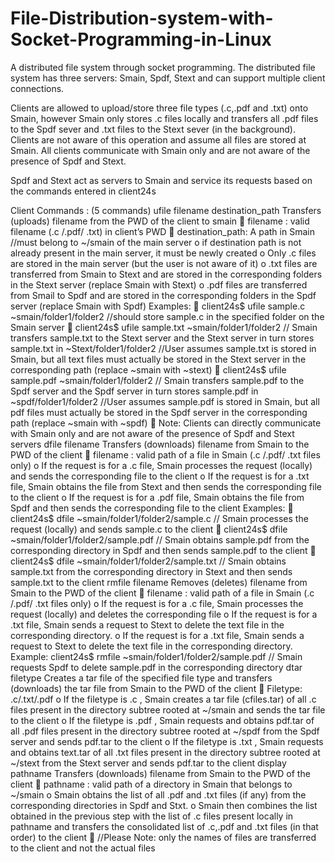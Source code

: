 # File-Distribution-system-with-Socket-Programming-in-Linux
A distributed file system through socket programming. The distributed file system has three servers: Smain, Spdf, Stext and can support multiple client connections.

Clients are allowed to upload/store three file types (.c,.pdf and .txt) onto Smain, however
Smain only stores .c files locally and transfers all .pdf files to the Spdf sever and .txt files to
the Stext sever (in the background). Clients are not aware of this operation and assume all
files are stored at Smain.
All clients communicate with Smain only and are not aware of the presence of Spdf and Stext.

Spdf and Stext act as servers to Smain and service its requests based on the commands entered in client24s

Client Commands : (5 commands)
ufile filename destination_path
Transfers (uploads) filename from the PWD of the client to smain
 filename : valid filename (.c /.pdf/ .txt) in client’s PWD
 destination_path: A path in Smain //must belong to ~/smain of the main server
o if destination path is not already present in the main server, it must be
newly created
o Only .c files are stored in the main server (but the user is not aware of
it)
o .txt files are transferred from Smain to Stext and are stored in the
corresponding folders in the Stext server (replace Smain with Stext)
o .pdf files are transferred from Smail to Spdf and are stored in the
corresponding folders in the Spdf server (replace Smain with Spdf)
Examples:
 client24s$ ufile sample.c ~smain/folder1/folder2 //should store sample.c in
the specified folder on the Smain server
 client24s$ ufile sample.txt ~smain/folder1/folder2 // Smain transfers
sample.txt to the Stext server and the Stext server in turn stores sample.txt
in ~Stext/folder1/folder2 //User assumes sample.txt is stored in Smain, but
all text files must actually be stored in the Stext server in the corresponding
path (replace ~smain with ~stext)
 client24s$ ufile sample.pdf ~smain/folder1/folder2 // Smain transfers
sample.pdf to the Spdf server and the Spdf server in turn stores sample.pdf
in ~spdf/folder1/folder2 //User assumes sample.pdf is stored in Smain, but
all pdf files must actually be stored in the Spdf server in the corresponding
path (replace ~smain with ~spdf)
 Note: Clients can directly communicate with Smain only and are not aware
of the presence of Spdf and Stext servers
dfile filename
Transfers (downloads) filename from Smain to the PWD of the client
 filename : valid path of a file in Smain (.c /.pdf/ .txt files only)
o If the request is for a .c file, Smain processes the request (locally) and
sends the corresponding file to the client
o If the request is for a .txt file, Smain obtains the file from Stext and then
sends the corresponding file to the client
o If the request is for a .pdf file, Smain obtains the file from Spdf and then
sends the corresponding file to the client
Examples:
 client24s$ dfile ~smain/folder1/folder2/sample.c // Smain processes the
request (locally) and sends sample.c to the client
 client24s$ dfile ~smain/folder1/folder2/sample.pdf // Smain obtains
sample.pdf from the corresponding directory in Spdf and then sends
sample.pdf to the client
 client24s$ dfile ~smain/folder1/folder2/sample.txt // Smain obtains
sample.txt from the corresponding directory in Stext and then sends
sample.txt to the client
rmfile filename
Removes (deletes) filename from Smain to the PWD of the client
 filename : valid path of a file in Smain (.c /.pdf/ .txt files only)
o If the request is for a .c file, Smain processes the request (locally) and
deletes the corresponding file
o If the request is for a .txt file, Smain sends a request to Stext to delete
the text file in the corresponding directory.
o If the request is for a .txt file, Smain sends a request to Stext to delete
the text file in the corresponding directory.
Example:
client24s$ rmfile ~smain/folder1/folder2/sample.pdf // Smain requests
Spdf to delete sample.pdf in the corresponding directory
dtar filetype
Creates a tar file of the specified file type and transfers (downloads) the tar file from
Smain to the PWD of the client
 Filetype: .c/.txt/.pdf
o If the filetype is .c , Smain creates a tar file (cfiles.tar) of all .c files
present in the directory subtree rooted at ~/smain and sends the tar
file to the client
o If the filetype is .pdf , Smain requests and obtains pdf.tar of all .pdf files
present in the directory subtree rooted at ~/spdf from the Spdf server
and sends pdf.tar to the client
o If the filetype is .txt , Smain requests and obtains text.tar of all .txt files
present in the directory subtree rooted at ~/stext from the Stext server
and sends pdf.tar to the client
display pathname
Transfers (downloads) filename from Smain to the PWD of the client
 pathname : valid path of a directory in Smain that belongs to ~/smain
o Smain obtains the list of all .pdf and .txt files (if any) from the
corresponding directories in Spdf and Stxt.
o Smain then combines the list obtained in the previous step with the list
of .c files present locally in pathname and transfers the consolidated list
of .c,.pdf and .txt files (in that order) to the client
 //Please Note: only the names of files are transferred to the
client and not the actual files
